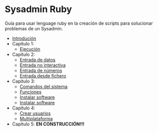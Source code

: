 
# Sysadmin Ruby

Guía para usar lenguage ruby en la creación de scripts para solucionar problemas de un Sysadmin.

* [Introdución](intro.md)
* Capítulo 1:
    * [Ejecución](cap-01/README.md)
* Capítulo 2:
    * [Entrada de datos](cap-02/README.md)
    * [Entrada no interactiva](cap-02/entrada-no-interactiva.md)
    * [Entrada de números](cap-02/entrada-de-numeros.md)
    * [Entrada desde fichero](cap-02/entrada-desde-fichero.md)
* Capítulo 3:
    * [Comandos del sistema](cap-03/README.md)
    * [Funciones](cap-03/funciones.md)
    * [Instalar software](cap-03/instalar-software.md)
    * [Instalar software](cap-03/instalar-software2.md)
* Capítulo 4:
    * [Crear usuarios](cap-04/README.md)
    * [Multiplataforma](cap-04/multiplataforma.md)
* Capítulo 5: **EN CONSTRUCCIÓN!!!**
